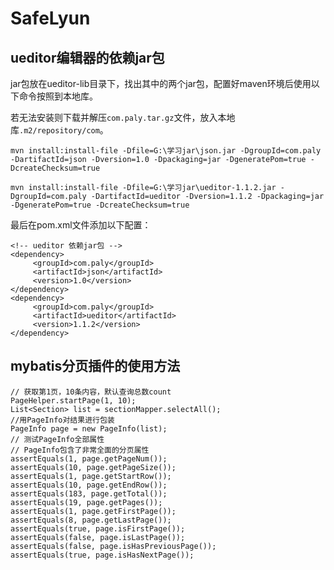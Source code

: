 # SafeLyun
## ueditor编辑器的依赖jar包

jar包放在ueditor-lib目录下，找出其中的两个jar包，配置好maven环境后使用以下命令按照到本地库。

若无法安装则下载并解压`com.paly.tar.gz`文件，放入本地库`.m2/repository/com`。

	mvn install:install-file -Dfile=‪G:\学习jar\json.jar -DgroupId=com.paly -DartifactId=json -Dversion=1.0 -Dpackaging=jar -DgeneratePom=true -DcreateChecksum=true
	
	mvn install:install-file -Dfile=‪G:\学习jar\ueditor-1.1.2.jar -DgroupId=com.paly -DartifactId=ueditor -Dversion=1.1.2 -Dpackaging=jar -DgeneratePom=true -DcreateChecksum=true
	
最后在pom.xml文件添加以下配置：

	<!-- ueditor 依赖jar包 -->
	<dependency>
		 <groupId>com.paly</groupId>
		 <artifactId>json</artifactId>
		 <version>1.0</version>
	</dependency>
	<dependency>
		 <groupId>com.paly</groupId>
		 <artifactId>ueditor</artifactId>
		 <version>1.1.2</version>
	</dependency>

## mybatis分页插件的使用方法

	// 获取第1页，10条内容，默认查询总数count
	PageHelper.startPage(1, 10);
	List<Section> list = sectionMapper.selectAll();
	//用PageInfo对结果进行包装
	PageInfo page = new PageInfo(list);
	// 测试PageInfo全部属性
	// PageInfo包含了非常全面的分页属性
	assertEquals(1, page.getPageNum());
	assertEquals(10, page.getPageSize());
	assertEquals(1, page.getStartRow());
	assertEquals(10, page.getEndRow());
	assertEquals(183, page.getTotal());
	assertEquals(19, page.getPages());
	assertEquals(1, page.getFirstPage());
	assertEquals(8, page.getLastPage());
	assertEquals(true, page.isFirstPage());
	assertEquals(false, page.isLastPage());
	assertEquals(false, page.isHasPreviousPage());
	assertEquals(true, page.isHasNextPage());
	
